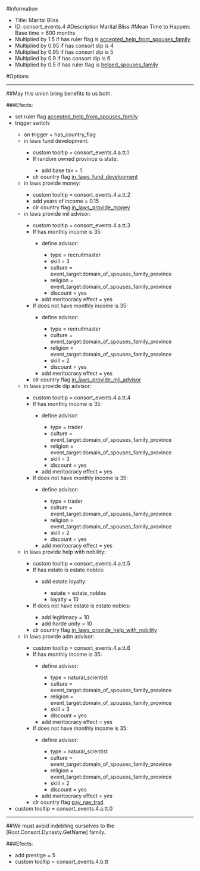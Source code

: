 #Information
 - Title: Marital Bliss
 - ID: consort_events.4
#Description
Marital Bliss
#Mean Time to Happen:
Base time = 600 months
 - Multiplied by 1.5 if has ruler flag is [accepted_help_from_spouses_family](../flags/accepted_help_from_spouses_family.md)
 - Multiplied by 0.95 if has consort dip is 4
 - Multiplied by 0.95 if has consort dip is 5
 - Multiplied by 0.9 if has consort dip is 6
 - Multiplied by 0.5 if has ruler flag is [helped_spouses_family](../flags/helped_spouses_family.md)

#Options

___
##May this union bring benefits to us both.

###Efects:<ul><li>set ruler flag [accepted_help_from_spouses_family](../flags/accepted_help_from_spouses_family.md)</li><li>trigger switch:</li><ul><li>on trigger = has_country_flag</li><li>in laws fund development:</li><ul><li>custom tooltip = consort_events.4.a.tt.1</li><li>If random owned province is state:</li><ul><li>add base tax = 1</li></ul><li>clr country flag [in_laws_fund_development](../flags/in_laws_fund_development.md)</li></ul><li>in laws provide money:</li><ul><li>custom tooltip = consort_events.4.a.tt.2</li><li>add years of income = 0.15</li><li>clr country flag [in_laws_provide_money](../flags/in_laws_provide_money.md)</li></ul><li>in laws provide mil advisor:</li><ul><li>custom tooltip = consort_events.4.a.tt.3</li><li>If has monthly income is 35:</li><ul><li>define advisor:</li><ul><li>type = recruitmaster</li><li>skill = 3</li><li>culture = event_target:domain_of_spouses_family_province</li><li>religion = event_target:domain_of_spouses_family_province</li><li>discount = yes</li></ul><li>add meritocracy effect = yes</li></ul><li>If does not have monthly income is 35:</li><ul><li>define advisor:</li><ul><li>type = recruitmaster</li><li>culture = event_target:domain_of_spouses_family_province</li><li>religion = event_target:domain_of_spouses_family_province</li><li>skill = 2</li><li>discount = yes</li></ul><li>add meritocracy effect = yes</li></ul><li>clr country flag [in_laws_provide_mil_advisor](../flags/in_laws_provide_mil_advisor.md)</li></ul><li>in laws provide dip advisor:</li><ul><li>custom tooltip = consort_events.4.a.tt.4</li><li>If has monthly income is 35:</li><ul><li>define advisor:</li><ul><li>type = trader</li><li>culture = event_target:domain_of_spouses_family_province</li><li>religion = event_target:domain_of_spouses_family_province</li><li>skill = 3</li><li>discount = yes</li></ul><li>add meritocracy effect = yes</li></ul><li>If does not have monthly income is 35:</li><ul><li>define advisor:</li><ul><li>type = trader</li><li>culture = event_target:domain_of_spouses_family_province</li><li>religion = event_target:domain_of_spouses_family_province</li><li>skill = 2</li><li>discount = yes</li></ul><li>add meritocracy effect = yes</li></ul></ul><li>in laws provide help with nobility:</li><ul><li>custom tooltip = consort_events.4.a.tt.5</li><li>If has estate is estate nobles:</li><ul><li>add estate loyalty:</li><ul><li>estate = estate_nobles</li><li>loyalty = 10</li></ul></ul><li>If does not have estate is estate nobles:</li><ul><li>add legitimacy = 10</li><li>add horde unity = 10</li></ul><li>clr country flag [in_laws_provide_help_with_nobility](../flags/in_laws_provide_help_with_nobility.md)</li></ul><li>in laws provide adm advisor:</li><ul><li>custom tooltip = consort_events.4.a.tt.6</li><li>If has monthly income is 35:</li><ul><li>define advisor:</li><ul><li>type = natural_scientist</li><li>culture = event_target:domain_of_spouses_family_province</li><li>religion = event_target:domain_of_spouses_family_province</li><li>skill = 3</li><li>discount = yes</li></ul><li>add meritocracy effect = yes</li></ul><li>If does not have monthly income is 35:</li><ul><li>define advisor:</li><ul><li>type = natural_scientist</li><li>culture = event_target:domain_of_spouses_family_province</li><li>religion = event_target:domain_of_spouses_family_province</li><li>skill = 2</li><li>discount = yes</li></ul><li>add meritocracy effect = yes</li></ul><li>clr country flag [pay_nav_trad](../flags/pay_nav_trad.md)</li></ul></ul><li>custom tooltip = consort_events.4.a.tt.0</li></ul>

___
##We must avoid indebting ourselves to the [Root.Consort.Dynasty.GetName] family.

###Efects:<ul><li>add prestige = 5</li><li>custom tooltip = consort_events.4.b.tt</li></ul>
